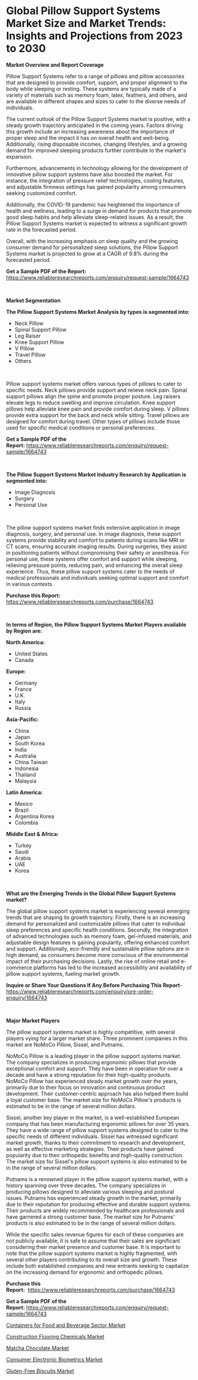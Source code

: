 <p><h1>Global Pillow Support Systems Market Size and Market Trends: Insights and Projections from 2023 to 2030</h1></p><p><strong>Market Overview and Report Coverage</strong></p>
<p><p>Pillow Support Systems refer to a range of pillows and pillow accessories that are designed to provide comfort, support, and proper alignment to the body while sleeping or resting. These systems are typically made of a variety of materials such as memory foam, latex, feathers, and others, and are available in different shapes and sizes to cater to the diverse needs of individuals.</p><p>The current outlook of the Pillow Support Systems market is positive, with a steady growth trajectory anticipated in the coming years. Factors driving this growth include an increasing awareness about the importance of proper sleep and the impact it has on overall health and well-being. Additionally, rising disposable incomes, changing lifestyles, and a growing demand for improved sleeping products further contribute to the market's expansion.</p><p>Furthermore, advancements in technology allowing for the development of innovative pillow support systems have also boosted the market. For instance, the integration of pressure relief technologies, cooling features, and adjustable firmness settings has gained popularity among consumers seeking customized comfort.</p><p>Additionally, the COVID-19 pandemic has heightened the importance of health and wellness, leading to a surge in demand for products that promote good sleep habits and help alleviate sleep-related issues. As a result, the Pillow Support Systems market is expected to witness a significant growth rate in the forecasted period.</p><p>Overall, with the increasing emphasis on sleep quality and the growing consumer demand for personalized sleep solutions, the Pillow Support Systems market is projected to grow at a CAGR of 9.8% during the forecasted period.</p></p>
<p><strong>Get a Sample PDF of the Report:</strong> <a href="https://www.reliableresearchreports.com/enquiry/request-sample/1664743">https://www.reliableresearchreports.com/enquiry/request-sample/1664743</a></p>
<p>&nbsp;</p>
<p><strong>Market Segmentation</strong></p>
<p><strong>The Pillow Support Systems Market Analysis by types is segmented into:</strong></p>
<p><ul><li>Neck Pillow</li><li>Spinal Support Pillow</li><li>Leg Raiser</li><li>Knee Support Pillow</li><li>V Pillow</li><li>Travel Pillow</li><li>Others</li></ul></p>
<p>&nbsp;</p>
<p><p>Pillow support systems market offers various types of pillows to cater to specific needs. Neck pillows provide support and relieve neck pain. Spinal support pillows align the spine and promote proper posture. Leg raisers elevate legs to reduce swelling and improve circulation. Knee support pillows help alleviate knee pain and provide comfort during sleep. V pillows provide extra support for the back and neck while sitting. Travel pillows are designed for comfort during travel. Other types of pillows include those used for specific medical conditions or personal preferences.</p></p>
<p><strong>Get a Sample PDF of the Report:</strong>&nbsp;<a href="https://www.reliableresearchreports.com/enquiry/request-sample/1664743">https://www.reliableresearchreports.com/enquiry/request-sample/1664743</a></p>
<p>&nbsp;</p>
<p><strong>The Pillow Support Systems Market Industry Research by Application is segmented into:</strong></p>
<p><ul><li>Image Diagnosis</li><li>Surgery</li><li>Personal Use</li></ul></p>
<p>&nbsp;</p>
<p><p>The pillow support systems market finds extensive application in image diagnosis, surgery, and personal use. In image diagnosis, these support systems provide stability and comfort to patients during scans like MRI or CT scans, ensuring accurate imaging results. During surgeries, they assist in positioning patients without compromising their safety or anesthesia. For personal use, these systems offer comfort and support while sleeping, relieving pressure points, reducing pain, and enhancing the overall sleep experience. Thus, these pillow support systems cater to the needs of medical professionals and individuals seeking optimal support and comfort in various contexts.</p></p>
<p><strong>Purchase this Report:</strong>&nbsp; <a href="https://www.reliableresearchreports.com/purchase/1664743">https://www.reliableresearchreports.com/purchase/1664743</a></p>
<p>&nbsp;</p>
<p><strong>In terms of Region, the Pillow Support Systems Market Players available by Region are:</strong></p>
<p>
    <p> <strong> North America: </strong>
        <ul>
            <li>United States</li>
            <li>Canada</li>
        </ul>
        </p> 
    <p> <strong> Europe: </strong>
        <ul>
            <li>Germany</li>
            <li>France</li>
            <li>U.K.</li>
            <li>Italy</li>
            <li>Russia</li>
        </ul>
        </p> 
    <p> <strong> Asia-Pacific: </strong>
        <ul>
            <li>China</li>
            <li>Japan</li>
            <li>South Korea</li>
            <li>India</li>
            <li>Australia</li>
            <li>China Taiwan</li>
            <li>Indonesia</li>
            <li>Thailand</li>
            <li>Malaysia</li>
        </ul>
        </p> 
    <p> <strong> Latin America: </strong>
        <ul>
            <li>Mexico</li>
            <li>Brazil</li>
            <li>Argentina Korea</li>
            <li>Colombia</li>
        </ul>
        </p> 
    <p> <strong> Middle East & Africa: </strong>
        <ul>
            <li>Turkey</li>
            <li>Saudi</li>
            <li>Arabia</li>
            <li>UAE</li>
            <li>Korea</li>
        </ul>
    </p>
    </p>
<p>&nbsp;</p>
<p><strong>What are the Emerging Trends in the Global Pillow Support Systems market?</strong></p>
<p><p>The global pillow support systems market is experiencing several emerging trends that are shaping its growth trajectory. Firstly, there is an increasing demand for personalized and customizable pillows that cater to individual sleep preferences and specific health conditions. Secondly, the integration of advanced technologies such as memory foam, gel-infused materials, and adjustable design features is gaining popularity, offering enhanced comfort and support. Additionally, eco-friendly and sustainable pillow options are in high demand, as consumers become more conscious of the environmental impact of their purchasing decisions. Lastly, the rise of online retail and e-commerce platforms has led to the increased accessibility and availability of pillow support systems, fueling market growth.</p></p>
<p><strong>Inquire or Share Your Questions If Any Before Purchasing This Report</strong>- <a href="https://www.reliableresearchreports.com/enquiry/pre-order-enquiry/1664743">https://www.reliableresearchreports.com/enquiry/pre-order-enquiry/1664743</a></p>
<p>&nbsp;</p>
<p><strong>Major Market Players</strong></p>
<p><p>The pillow support systems market is highly competitive, with several players vying for a larger market share. Three prominent companies in this market are NoMoCo Pillow, Sissel, and Putnams.</p><p>NoMoCo Pillow is a leading player in the pillow support systems market. The company specializes in producing ergonomic pillows that provide exceptional comfort and support. They have been in operation for over a decade and have a strong reputation for their high-quality products. NoMoCo Pillow has experienced steady market growth over the years, primarily due to their focus on innovation and continuous product development. Their customer-centric approach has also helped them build a loyal customer base. The market size for NoMoCo Pillow's products is estimated to be in the range of several million dollars.</p><p>Sissel, another key player in the market, is a well-established European company that has been manufacturing ergonomic pillows for over 35 years. They have a wide range of pillow support systems designed to cater to the specific needs of different individuals. Sissel has witnessed significant market growth, thanks to their commitment to research and development, as well as effective marketing strategies. Their products have gained popularity due to their orthopedic benefits and high-quality construction. The market size for Sissel's pillow support systems is also estimated to be in the range of several million dollars.</p><p>Putnams is a renowned player in the pillow support systems market, with a history spanning over three decades. The company specializes in producing pillows designed to alleviate various sleeping and postural issues. Putnams has experienced steady growth in the market, primarily due to their reputation for producing effective and durable support systems. Their products are widely recommended by healthcare professionals and have garnered a strong customer base. The market size for Putnams' products is also estimated to be in the range of several million dollars.</p><p>While the specific sales revenue figures for each of these companies are not publicly available, it is safe to assume that their sales are significant considering their market presence and customer base. It is important to note that the pillow support systems market is highly fragmented, with several other players contributing to its overall size and growth. These include both established companies and new entrants seeking to capitalize on the increasing demand for ergonomic and orthopedic pillows.</p></p>
<p><strong>Purchase this Report:</strong>&nbsp;&nbsp;<a href="https://www.reliableresearchreports.com/purchase/1664743">https://www.reliableresearchreports.com/purchase/1664743</a></p>
<p></p>
<p><strong>Get a Sample PDF of the Report:</strong>&nbsp;<a href="https://www.reliableresearchreports.com/enquiry/request-sample/1664743">https://www.reliableresearchreports.com/enquiry/request-sample/1664743</a></p>
<p><p><a href="https://www.linkedin.com/pulse/containers-food-beverage-sector-market-research-report/">Containers for Food and Beverage Sector Market</a></p><p><a href="https://github.com/abbypearson7765/Market-Research-Report-List-1/blob/main/construction-flooring-chemicals-market.md">Construction Flooring Chemicals Market</a></p><p><a href="https://medium.com/@alethaebert2013/matcha-chocolate-market-size-growth-forecast-2023-2030-ba22e83afed3">Matcha Chocolate Market</a></p><p><a href="https://github.com/dziulagalemab/Market-Research-Report-List-1/blob/main/consumer-electronic-biometrics-market.md">Consumer Electronic Biometrics Market</a></p><p><a href="https://www.linkedin.com/pulse/gluten-free-biscuits-market-size-share-amp-trends-analysis/">Gluten-Free Biscuits Market</a></p></p>